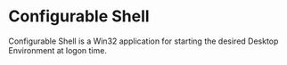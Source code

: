 # Configurable Shell

Configurable Shell is a Win32 application for starting the desired Desktop Environment at logon time. 